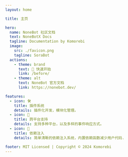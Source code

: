 ```yaml
---
layout: home

title: 主页

hero:
  name: NoneBot 社区文档
  text: NoneBotX Docs
  tagline: Documentation by Komorebi
  image:
    src: ./favicon.png
    tagline: SoraBot
  actions:
    - theme: brand
      text: 🎉 快速开始
      link: /before/
    - theme: alt
      text: NoneBot 官方文档
      link: https://nonebot.dev/

features:
  - icon: 🛠
    title: 插件系统
    details: 插件化开发，模块化管理。
  - icon: 🔮
    title: 跨平台支持
    details: 支持多种平台，以及多样的事件响应方式。
  - icon: 💉
    title: 依赖注入
    details: 简单清晰的依赖注入系统，内置依赖函数减少用户代码.

footer: MIT Licensed | Copyright © 2024 Komorebi
---
```

